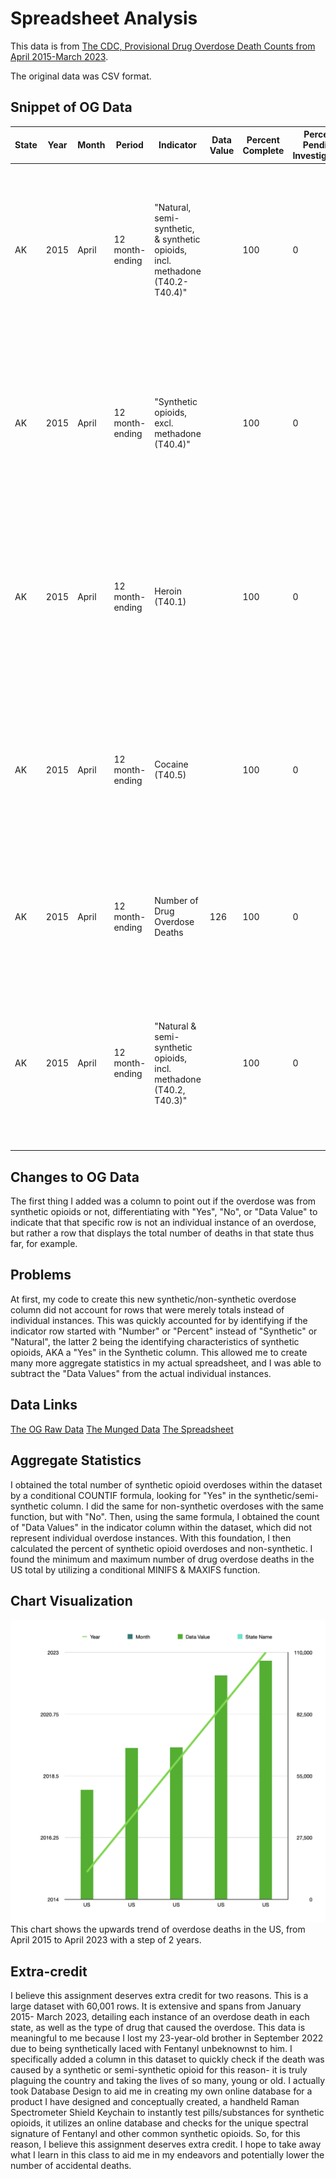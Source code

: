 # Spreadsheet Analysis

This data is from [The CDC, Provisional Drug Overdose Death Counts
from April 2015-March 2023](https://www.cdc.gov/nchs/nvss/vsrr/drug-overdose-data.htm).

The original data was CSV format.

## Snippet of OG Data
| State | Year | Month    | Period         | Indicator                                           | Data Value | Percent Complete | Percent Pending Investigation | State Name | Footnote                                           | Footnote Symbol | Predicted Value |
|-------|------|----------|-----------------|----------------------------------------------------|------------|-------------------|-------------------------------|------------|----------------------------------------------------|-----------------|-----------------|
| AK    | 2015 | April    | 12 month-ending | "Natural, semi-synthetic, & synthetic opioids, incl. methadone (T40.2-T40.4)" |            | 100               | 0                             | Alaska     | Numbers may differ from published reports using final data. See Technical Notes.  Data not shown due to low data quality. | **              |                 |
| AK    | 2015 | April    | 12 month-ending | "Synthetic opioids, excl. methadone (T40.4)"       |            | 100               | 0                             | Alaska     | Numbers may differ from published reports using final data. See Technical Notes.  Data not shown due to low data quality. | **              |                 |
| AK    | 2015 | April    | 12 month-ending | Heroin (T40.1)                                     |            | 100               | 0                             | Alaska     | Numbers may differ from published reports using final data. See Technical Notes.  Data not shown due to low data quality. | **              |                 |
| AK    | 2015 | April    | 12 month-ending | Cocaine (T40.5)                                   |            | 100               | 0                             | Alaska     | Numbers may differ from published reports using final data. See Technical Notes.  Data not shown due to low data quality. | **              |                 |
| AK    | 2015 | April    | 12 month-ending | Number of Drug Overdose Deaths                    | 126        | 100               | 0                             | Alaska     | Numbers may differ from published reports using final data. See Technical Notes. | **              | 126             |
| AK    | 2015 | April    | 12 month-ending | "Natural & semi-synthetic opioids, incl. methadone (T40.2, T40.3)" |            | 100               | 0                             | Alaska     | Numbers may differ from published reports using final data. See Technical Notes.  Data not shown due to low data quality. | **              |                 |


## Changes to OG Data
The first thing I added was a column to point out if the overdose was from synthetic opioids or not, differentiating with "Yes", "No", or "Data Value" to indicate that that specific row is not an individual instance of an overdose, but rather a row that displays the total number of deaths in that state thus far, for example.

## Problems
At first, my code to create this new synthetic/non-synthetic overdose column did not account for rows that were merely totals instead of individual instances. This was quickly accounted for by identifying if the indicator row started with "Number" or "Percent" instead of "Synthetic" or "Natural", the latter 2 being the identifying characteristics of synthetic opioids, AKA a "Yes" in the Synthetic column. This allowed me to create many more aggregate statistics in my actual spreadsheet, and I was able to subtract the "Data Values" from the actual individual instances. 

## Data Links

[The OG Raw Data](https://drive.google.com/file/d/1Qswv3RdZ2BHac2_OcMbZJ0VOQSgV47CF/view?usp=share_link)
[The Munged Data](https://drive.google.com/file/d/1LvhWEgZJDE23lnZHng_FjLHByq5QBNDO/view?usp=share_link)
[The Spreadsheet](https://drive.google.com/file/d/1HasiMkSyZ2fKaK6JCLL5xojXmyZBRhbg/view?usp=share_link)

## Aggregate Statistics
I obtained the total number of synthetic opioid overdoses within the dataset by a conditional COUNTIF formula, looking for "Yes" in the synthetic/semi-synthetic column. I did the same for non-synthetic overdoses with the same function, but with "No". Then, using the same formula, I obtained the count of "Data Values" in the indicator column within the dataset, which did not represent individual overdose instances. With this foundation, I then calculated the percent of synthetic opioid overdoses and non-synthetic. I found the minimum and maximum number of drug overdose deaths in the US total by utilizing a conditional MINIFS & MAXIFS function.


## Chart Visualization
![Chart Visualization](images/chart.png)
This chart shows the upwards trend of overdose deaths in the US, from April 2015 to April 2023 with a step of 2 years.


## Extra-credit

I believe this assignment deserves extra credit for two reasons. This is a large dataset with 60,001 rows. It is extensive and spans from January 2015- March 2023, detailing each instance of an overdose death in each state, as well as the type of drug that caused the overdose. This data is meaningful to me because I lost my 23-year-old brother in September 2022 due to being synthetically laced with Fentanyl unbeknownst to him. I specifically added a column in this dataset to quickly check if the death was caused by a synthetic or semi-synthetic opioid for this reason- it is truly plaguing the country and taking the lives of so many, young or old. I actually took Database Design to aid me in creating my own online database for a product I have designed and conceptually created, a handheld Raman Spectrometer Shield Keychain to instantly test pills/substances for synthetic opioids, it utilizes an online database and checks for the unique spectral signature of Fentanyl and other common synthetic opioids. So, for this reason, I believe this assignment deserves extra credit. I hope to take away what I learn in this class to aid me in my endeavors and potentially lower the number of accidental deaths.
